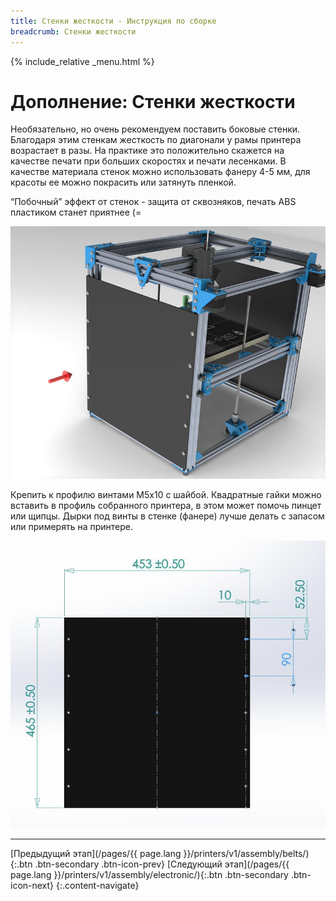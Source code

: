 ```yaml
---
title: Стенки жесткости - Инструкция по сборке
breadcrumb: Стенки жесткости
---
```


{% include_relative _menu.html %}

# Дополнение: Стенки жесткости

Необязательно, но очень рекомендуем поставить боковые стенки. Благодаря этим стенкам жесткость по диагонали у рамы принтера возрастает в разы. На практике это положительно скажется на качестве печати при больших скоростях и печати лесенками. В качестве материала стенок можно использовать фанеру 4-5 мм, для красоты ее можно покрасить или затянуть пленкой.

“Побочный” эффект от стенок - защита от сквозняков, печать ABS пластиком станет приятнее (=

![](/assets/img/assembly/49.JPG)

Крепить к профилю винтами М5х10 с шайбой. Квадратные гайки можно вставить в профиль собранного принтера, в этом может помочь пинцет или щипцы. Дырки под винты в стенке (фанере) лучше делать с запасом или примерять на принтере.

![](/assets/img/assembly/50.jpg)

---
[Предыдущий этап](/pages/{{ page.lang }}/printers/v1/assembly/belts/){:.btn .btn-secondary .btn-icon-prev} [Следующий этап](/pages/{{ page.lang }}/printers/v1/assembly/electronic/){:.btn .btn-secondary .btn-icon-next}
{:.content-navigate}